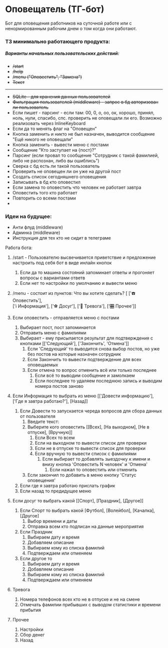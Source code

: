 # Оповещатель (ТГ-бот)

Бот для оповещения работников на суточной работе или с ненормированным рабочим днем о том когда они работают.

### ТЗ минимально работающего продукта:
 
##### Варианты начальных пользовательских действий: 

- ~~/start~~
- ~~/help~~
- ~~/menu ("Оповестить", "Замена")~~
- ~~Текст~~
---
- ~~SQLite - для хранения данных пользователей~~
- ~~Фильтрация пользователей (middleware) - запрос в бд авторизован ли пользователь~~
- Если пишет - парсинг - если там: 00, 0, o, oo, ок, хорошо, принял, ноль, нули, спасибо, спс. 
проверить не оповещали ли его. Возможно реализовать через InlineKeyboard
- Если да то менять флаг на "Оповещен"
- Кнопка заменить и никто не был назначен, выводится сообщение "Ещё никого не оповещали"
- Кнопка заменить - вывести меню с постами
- Сообщение "Кто заступает на {пост}?"
- Парсинг (если провал то сообщение "Сотрудник с такой фамилией, либо не распознан, либо вы ошиблись")
- Сверка с бд есть ли такой пользователь
- Проверить не оповещен ли он уже на другой пост
- Создать список сегодняшнего оповещения
- Записывать в бд кто оповестил
- Если замена то оповестить что человек не работает завтра
- Оповестить того кто работает
- Повторить со всеми постами
- 


### Идеи на будущее:

- Анти флуд (middleware)
- Админка (middleware)
- Инструкция для тех кто не сидит в телеграме




Работа бота:
1. /start - Пользователю высвечивается приветствие и предложение настроить под себя бот в виде инлайн кнопок
   1. Если да то машина состояний запоминает ответы и прогоняет вопросы с вариантами ответв
   2. Если нет то настройки по умолчанию и вывести меню
2. /menu - состоит из пунктов: Что вы хотите сделать? [
['☎️️ Оповестить'],  
['ℹ️ Информация'],
['⚽️ Досуг'],
['🚨 Тревога'],
['🎛 Прочее']]

3. Если оповестить - отправляется меню с постами
   1. Выбирает пост, пост запоминается
   2. Отправить меню с фамилиями
   3. Выбирает - ему присылается результат для подтверждения с кнопками
      [['Следующий'], ['Закончить', 'Отмена']]
      1. Если 'Следующий' то выводится снова выбор постов, но уже без постов на которые назначен сотрудник
      2. Если Закончить то вывести подтверждение для всех оповещаемых
      3. Если отмена то вопрос отменить всё или только последнее
         1. Если всё то выводим сообщение и замолкаем
         2. Если последнее то удаляем последнюю запись и выводим номера постов заново
4. Если Информация то выбрать из меню
   [['Довести информацию'], ['Где я завтра работаю?'], [Назад]]
   1. Если Довести то запускается череда вопросов для сбора данных от пользователя
      1. Введите текст:
      2. Выберите кого оповестить [[Всех], [На выходном], [Не в отпуске], [Вручную]]
         1. Если Всех то всем
         2. Если на выходном то вывести список для проверки
         3. Если не в отпуске то вывести список для проверки
         4. Если вручную то вывести список с фамилиями
            1. Если выбирает то добавлять зыездочку к имени и внизу кнопка 'Оповестить N человек' и 'Отмена'
               1. Если нажал то оповестить или отменить
      3. Если закончил то добавить в меню кнопку 'Статус оповещения'
   2. Если где я завтра работаю прислать график
   3. Если назад то предидущее меню
5. Если досуг то выбрать какой [[Спорт], [Праздник], [Другое]]
   1. Если Спорт то выбрать какой [Футбол], [Волейбол], [Качалка], [Другое]
      1. Выбор времени и даты 
      2. Отправка всем кто подписан на данные мероприятия
   2. Если Праздник
      1. Выбираем дату и время
      2. Добавляем описание
      3. Выбираем кому из списка фамилий
      4. Подтверждаем или отменяем
   3. Если другое то
      1. Выбираем дату и время
      2. Добавляем описание
      3. Выбираем кому из списка фамилий
      4. Подтверждаем или отменяем
6. Тревога
   1. Номера телефонов всех кто не в отпуске и не на смене
   2. Отмечать фамилии прибывших с выводом статистики и времени прибытия
7. Прочее
   1. Настройки
   2. Сбор денег
   3. Назад
